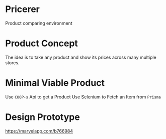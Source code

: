 # Pricerer

Product comparing environment

# Product Concept

The idea is to take any product and 
show its prices across many multiple stores.

# Minimal Viable Product

Use `COOP-s` Api to get a Product
Use Selenium to Fetch an Item from `Prisma`

# Design Prototype 

https://marvelapp.com/b766984